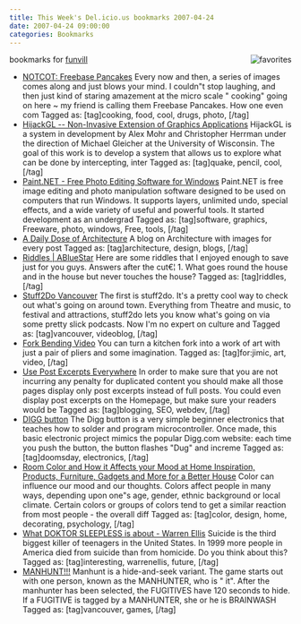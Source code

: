 ```yaml
---
title: This Week's Del.icio.us bookmarks 2007-04-24
date: 2007-04-24 09:00:00
categories: Bookmarks
---
```

bookmarks for <a href="http://del.icio.us/funvill"> funvill</a>
<a href="http://del.icio.us/funvill"> <img src="/public/uploads/2007/03/favorites_icon.thumbnail.jpg" alt="favorites" align="right" /></a>
<ul>
	<li><a href="http://www.notcot.com/archives/2007/04/freebase_pancak.php" title="http://www.notcot.com/archives/2007/04/freebase_pancak.php">NOTCOT: Freebase Pancakes</a>
Every now and then, a series of images comes along and just blows your mind. I couldn&quot;t stop laughing, and then just kind of staring amazement at the micro scale "
cooking" going on here ~ my friend is calling them Freebase Pancakes. How one even com Tagged as: [tag]cooking, food, cool, drugs, photo, [/tag]</li>
	<li><a href="http://www.cs.wisc.edu/graphics/Gallery/HijackGL/" title="http://www.cs.wisc.edu/graphics/Gallery/HijackGL/">HijackGL -- Non-Invasive Extension of Graphics Applications</a>
HijackGL is a system in development by Alex Mohr and Christopher Herrman under the direction of Michael Gleicher at the University of Wisconsin. The goal of this work is to develop a system that allows us to explore what can be done by intercepting, inter Tagged as: [tag]quake, pencil, cool, [/tag]</li>
	<li><a href="http://www.getpaint.net/index2.html" title="http://www.getpaint.net/index2.html">Paint.NET - Free Photo Editing Software for Windows</a>
Paint.NET is free image editing and photo manipulation software designed to be used on computers that run Windows. It supports layers, unlimited undo, special effects, and a wide variety of useful and powerful tools. It started development as an undergrad Tagged as: [tag]software, graphics, Freeware, photo, windows, Free, tools, [/tag]</li>
	<li><a href="http://archidose.blogspot.com/" title="http://archidose.blogspot.com/">A Daily Dose of Architecture</a>
A blog on Architecture with images for every post Tagged as: [tag]architecture, design, blogs, [/tag]</li>
	<li><a href="/riddles/" title="/riddles/">Riddles | ABlueStar</a>
Here are some riddles that I enjoyed enough to save just for you guys. Answers after the cut€¦    1. What goes round the house and in the house but never touches the house? Tagged as: [tag]riddles, [/tag]</li>
	<li><a href="http://www.stuff2do.ca/" title="http://www.stuff2do.ca/">Stuff2Do Vancouver</a>
The first is stuff2do. It's a pretty cool way to check out what's going on around town. Everything from Theatre and music, to festival and attractions, stuff2do lets you know what's going on via some pretty slick podcasts. Now I'm no expert on culture and Tagged as: [tag]vancouver, videoblog, [/tag]</li>
	<li><a href="http://www.metacafe.com/watch/493181/fork_bending/" title="http://www.metacafe.com/watch/493181/fork_bending/">Fork Bending Video</a>
You can turn a kitchen fork into a work of art with just a pair of pliers and some imagination. Tagged as: [tag]for:jimic, art, video, [/tag]</li>
	<li><a href="http://www.dailyblogtips.com/use-post-excerpts-everywhere/" title="http://www.dailyblogtips.com/use-post-excerpts-everywhere/">Use Post Excerpts Everywhere</a>
In order to make sure that you are not incurring any penalty for duplicated content you should make all those pages display only post excerpts instead of full posts. You could even display post excerpts on the Homepage, but make sure your readers would be Tagged as: [tag]blogging, SEO, webdev, [/tag]</li>
	<li><a href="http://www.ladyada.net/make/digg/" title="http://www.ladyada.net/make/digg/">DIGG button</a>
The Digg button is a very simple beginner electronics that teaches how to solder and program microcontroller. Once made, this basic electronic project mimics the popular Digg.com website: each time you push the button, the button flashes "Dug" and increme Tagged as: [tag]doomsday, electronics, [/tag]</li>
	<li><a href="http://freshome.com/2007/04/17/room-color-and-how-it-affects-your-mood/" title="http://freshome.com/2007/04/17/room-color-and-how-it-affects-your-mood/">Room Color and How it Affects your Mood at Home Inspiration, Products, Furniture, Gadgets and More for a Better House</a>
Color can influence our mood and our thoughts. Colors affect people in many ways, depending upon one&quot;s age, gender, ethnic background or local climate. Certain colors or groups of colors tend to get a similar reaction from most people - the overall diff Tagged as: [tag]color, design, home, decorating, psychology, [/tag]</li>
	<li><a href="http://warren-ellis.livejournal.com/92053.html" title="http://warren-ellis.livejournal.com/92053.html">What DOKTOR SLEEPLESS is about - Warren Ellis</a>
Suicide is the third biggest killer of teenagers in the United States. In 1999 more people in America died from suicide than from homicide. Do you think about this? Tagged as: [tag]interesting, warrenellis, future, [/tag]</li>
	<li><a href="http://manhunt-vancouver.com/" title="http://manhunt-vancouver.com/">MANHUNT!!!</a>
Manhunt is a hide-and-seek variant. The game starts out with one person, known as the MANHUNTER, who is "
it". After the manhunter has been selected, the FUGITIVES have 120 seconds to hide. If a FUGITIVE is tagged by a MANHUNTER, she or he is BRAINWASH Tagged as: [tag]vancouver, games, [/tag]</li>
</ul>
